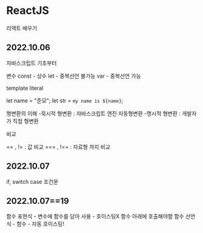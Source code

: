# ReactJS
리액트 배우기


## 2022.10.06
자바스크립트 기초부터

변수
const - 상수
let - 중복선언 불가능
var - 중복선언 가능

template literal
  
  let name = "준모";
  let str = `my name is ${name}`;

형변환의 이해
  -묵시적 형변환 : 자바스크립트 엔진 자동형변환
  -명시적 형변환 : 개발자가 직접 형변환

비교

== , != : 값 비교
=== , !== : 자료형 까지 비교

## 2022.10.07

if, switch case 조건문 

## 2022.10.07==19

함수 표현식 - 변수에 함수를 담아 사용
           - 호이스팅X 함수 아래에 호출해야함
함수 선언식 - 함수
           - 자동 호이스팅!
